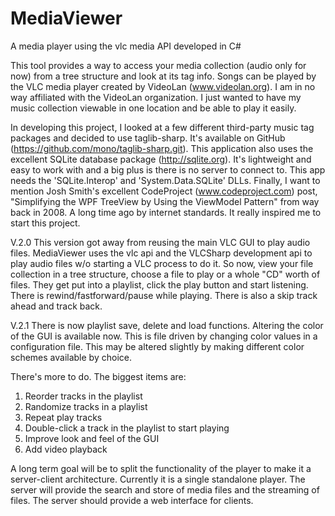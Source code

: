 # MediaViewer
A media player using the vlc media API developed in C#

This tool provides a way to access your media collection (audio only for now) from a tree structure and look at its tag
info.  Songs can be played by the VLC media player created by VideoLan (www.videolan.org).  I am in no way affiliated with
the VideoLan organization.  I just wanted to have my music collection viewable in one location and be able to play it easily.

In developing this project, I looked at a few different third-party music tag packages and decided to use taglib-sharp.
It's available on GitHub (https://github.com/mono/taglib-sharp.git).  This application also uses the excellent SQLite
database package (http://sqlite.org).  It's lightweight and easy to work with and a big plus is there is no server to connect
to.  This app needs the 'SQLite.Interop' and 'System.Data.SQLite' DLLs.  Finally, I want to mention Josh Smith's excellent
CodeProject (www.codeproject.com) post, "Simplifying the WPF TreeView by Using the ViewModel Pattern" from way back in 2008.
A long time ago by internet standards.  It really inspired me to start this project.

V.2.0
This version got away from reusing the main VLC GUI to play audio files.  MediaViewer uses the vlc api and the VLCSharp development api to play audio files w/o starting a VLC process to do it.  So now, view your file collection in a tree structure, choose a file to play or a whole "CD" worth of files.  They get put into a playlist, click the play button and start listening.  There is rewind/fastforward/pause while playing.  There is also a skip track ahead and track back.

V.2.1
There is now playlist save, delete and load functions.  Altering the color of the GUI is available now.  This is file driven by changing color values in a configuration file.  This may be altered slightly by making different color schemes available by choice.

There's more to do.  The biggest items are:
  1. Reorder tracks in the playlist
  2. Randomize tracks in a playlist
  3. Repeat play tracks
  4. Double-click a track in the playlist to start playing
  5. Improve look and feel of the GUI
  6. Add video playback
  
A long term goal will be to split the functionality of the player to make it a server-client architecture.  Currently it is a single standalone player.  The server will provide the search and store of media files and the streaming of files.  The server  should provide a web interface for clients.


